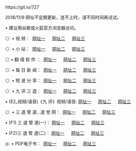 <p>https://git.io/727
<p>2018/11/9 网址不定期更新，连不上时，请不同时间再试试。
<p>• 建议用谷歌或火狐官方浏览器访问。
<p>◎  • 视 频： 
<a href="http://wbq.cercadelrio.com/" target="_blank">网址一</a> 　 
<a href="http://wav.cercadelrio.com/9018.html" target="_blank">网址二</a> 　 
<a href="http://wav.cercadelrio.com/9449.html" target="_blank">网址三</a></p>
<p>◎ </span>  •  小 站：  
<a href="http://wbq.cercadelrio.com/" target="_blank">网址一</a> 　 
<a href="http://wav.cercadelrio.com/" target="_blank">网址二</a> 　 
<a href="http://wav.cercadelrio.com/read/" target="_blank">网址三</a></p>
<p>◎  • 翻 墙 软 件 ：  
<a href="http://wbq.cercadelrio.com/ff/" target="_blank">网址一</a> 　 
<a href="http://wav.cercadelrio.com/s/read/a1_nd.html" target="_blank">网址二</a> 　 
<a href="http://wav.cercadelrio.com/ff/index.html" target="_blank">网址三</a></p>
<p>◎ </span>  • 每 日 新 闻：  
<a href="http://wbq.cercadelrio.com/day/" target="_blank">网址一</a> 　 
<a href="http://wav.cercadelrio.com/day/" target="_blank">网址二</a> 　 
<a href="http://wav.cercadelrio.com/day/index.html" target="_blank">网址三</a></p>
<p>◎ </span>  • 短 波 分 享：  
<a href="http://wbq.cercadelrio.com/h/" target="_blank">网址一</a> 　 
<a href="http://wav.cercadelrio.com/h/" target="_blank">网址二</a> 　 
<a href="http://wav.cercadelrio.com/h/index.html" target="_blank">网址三</a></p>
<p>◎   • 九 评.三 退：  
<a href="http://wbq.cercadelrio.com/t/" target="_blank">网址一</a> 　 
<a href="http://wav.cercadelrio.com/v2/index.html" target="_blank">网址二</a> 　 
<a href="http://wav.cercadelrio.com/tt/index.html" target="_blank">网址三</a> 　</p>
<p>  • (E2_视频/语音)《九 评》视频/语音: 
<a href="http://wav.cercadelrio.com/7738.html" target="_blank">网址一</a> 　 
<a href="http://wav.cercadelrio.com/7614.html" target="_blank">网址二</a> 　 
<a href="http://wav.cercadelrio.com/7633.html" target="_blank">网址三</a></p>
<p>◎   • 三 退 管 道...退 党 网：  
<a href="http://wbq.cercadelrio.com/go/td1.html" target="_blank">网址一</a> 　 
<a href="http://wav.cercadelrio.com/go/td2.html" target="_blank">网址二</a> 　 
<a href="http://wav.cercadelrio.com/go/td3.html" target="_blank">网址三</a></p>
<p>  • (F1) 三 退 管 道(一)： 
<a href="http://wbq.cercadelrio.com/dd/" target="_blank">网址一</a> 　 
<a href="http://wav.cercadelrio.com/s/read/a1_tdx.html" target="_blank">网址二</a> 　 
<a href="http://wav.cercadelrio.com/dd/" target="_blank">网址三</a></p>
<p>  • (F2)三 退 管 道(二)： 
<a href="http://wav.cercadelrio.com/d/" target="_blank">网址一</a> 　 
<a href="http://wbq.cercadelrio.com/d/index.html" target="_blank">网址二</a> 　 
<a href="http://wav.cercadelrio.com/d/" target="_blank">网址三</a></p>
<p>◎   • PDF电子书：  
<a href="http://wbq.cercadelrio.com/p/" target="_blank">网址一</a> 　 
<a href="http://wav.cercadelrio.com/p/index.html" target="_blank">网址二</a> 　 
<a href="http://wav.cercadelrio.com/p/" target="_blank">网址三</a></p>


